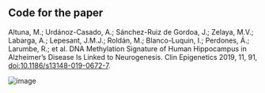 ## Code for the paper

Altuna, M.; Urdánoz-Casado, A.; Sánchez-Ruiz de Gordoa, J.; Zelaya, M.V.; Labarga, A.; Lepesant, J.M.J.; Roldán, M.; Blanco-Luquin, I.; Perdones, Á.; Larumbe, R.; et al. DNA Methylation Signature of Human Hippocampus in Alzheimer’s Disease Is Linked to Neurogenesis. Clin Epigenetics 2019, 11, 91, [doi:10.1186/s13148-019-0672-7](https://pubmed.ncbi.nlm.nih.gov/31217032/).

![image](https://github.com/alabarga/alzheimer/assets/166339/f819c31a-40ce-4a7d-bab3-8944aac475ad)
